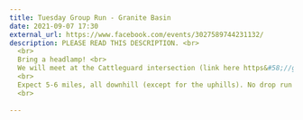 ```yaml
---
title: Tuesday Group Run - Granite Basin
date: 2021-09-07 17:30
external_url: https://www.facebook.com/events/3027589744231132/
description: PLEASE READ THIS DESCRIPTION. <br>
  <br>
  Bring a headlamp! <br>
  We will meet at the Cattleguard intersection (link here https&#58;//goo.gl/maps/CnyTC6ToppAjWTcn6) at 5&#58;30pm. <br>
  <br>
  Expect 5-6 miles, all downhill (except for the uphills). No drop run (we stop for everyone at every intersection). <br>
  <br>
  
---
```

